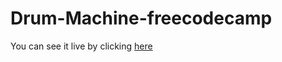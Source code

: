 # Drum-Machine-freecodecamp


You can see it live by clicking [here]( https://madaure001.github.io/Drum-Machine-by-Thulani-Madaure/)

